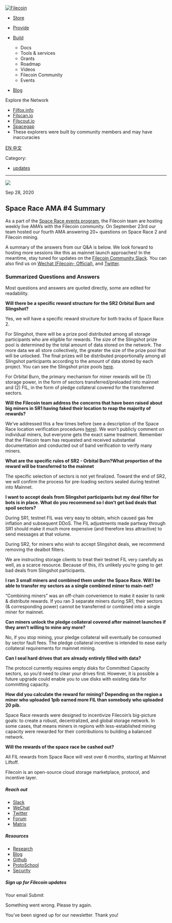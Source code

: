 [ ![Filecoin](../../../images/filecoin-logo.svg) ](../../../)

  * [Store](../../../store/)
  * [Provide](../../../provide/)
  * [Build](../../../build/)

    * Docs
    * Tools & services
    * Grants
    * Roadmap
    * Videos
    * Filecoin Community
    * Events

  * [Blog](../../../blog/)

Explore the Network

  * [Filfox.info](https://filfox.info/en)
  * [Filscan.io](https://filscan.io/#/tipset/chain)
  * [Filscout.io](https://filscout.io/en/)
  * [Spacegap](https://spacegap.github.io)
  * These explorers were built by community members and may have inaccuracies

[ EN ](../../../en) [ 中文 ](../../../zh-cn)

Category:

  * [updates](../../../blog/updates)

  *   *   * 

![](../../../images/icons/social/share.svg)

Sep 28, 2020  

## Space Race AMA #4 Summary

As a part of the [Space Race events
program](https://spacerace.filecoin.io/events), the Filecoin team are hosting
weekly live AMA’s with the Filecoin community. On September 23rd our team
hosted our fourth AMA answering 20+ questions on Space Race 2 and Filecoin
mining.

A summary of the answers from our Q&A is below. We look forward to hosting
more sessions like this as mainnet launch approaches! In the meantime, stay
tuned for updates on the [Filecoin Community
Slack](https://filecoin.io/slack). You can also find us on [Wechat (Filecoin-
Official)](https://weixin.qq.com/r/1xz54Y-EctINrcuC90nF), and
[Twitter](https://twitter.com/Filecoin).

### Summarized Questions and Answers

Most questions and answers are quoted directly, some are edited for
readability.

**Will there be a specific reward structure for the SR2 Orbital Burn and
Slingshot?**

Yes, we will have a specific reward structure for both tracks of Space Race 2.

For Slingshot, there will be a prize pool distributed among all storage
participants who are eligible for rewards. The size of the Slingshot prize
pool is determined by the total amount of data stored on the network. The more
data we all store collectively, the greater the size of the prize pool that
will be unlocked. The final prizes will be distributed proportionally among
all Slingshot participants according to the amount of data stored by each
project. You can see the Slingshot prize pools
[here](https://slingshot.filecoin.io/rules).

For Orbital Burn, the primary mechanism for miner rewards will be (1) storage
power, in the form of sectors transferred/preloaded into mainnet and (2) FIL,
in the form of pledge collateral covered for the transferred sectors.

**Will the Filecoin team address the concerns that have been raised about big
miners in SR1 having faked their location to reap the majority of rewards?**

We’ve addressed this a few times before (see a description of the Space Race
location verification procedures
[here](https://filecoinproject.slack.com/archives/C0179RNEMU4/p1599227081117000)).
We won’t publicly comment on individual miners, but everyone gets the exact
same treatment. Remember that the Filecoin team has requested and received
substantial documentation and conducted out of band verification to verify
many miners.

**What are the specific rules of SR2 - Orbital Burn?What proportion of the
reward will be transferred to the mainnet**

The specific selection of sectors is not yet finalized. Toward the end of SR2,
we will confirm the process for pre-loading sectors sealed during testnet into
Mainnet.

**I want to accept deals from Slingshot participants but my deal filter for
bots is in place. What do you recommend so I don’t get bad deals that spoil
sectors?**

During SR1, testnet FIL was very easy to obtain, which caused gas fee
inflation and subsequent DDoS. The FIL adjustments made partway through SR1
should make it much more expensive (and therefore less attractive) to send
messages at that volume.

During SR2, for miners who wish to accept Slingshot deals, we recommend
removing the dealbot filters.

We are instructing storage clients to treat their testnet FIL very carefully
as well, as a scarce resource. Because of this, it’s unlikely you’re going to
get bad deals from Slingshot participants.

**I ran 3 small miners and combined them under the Space Race. Will I be able
to transfer my sectors as a single combined miner to main-net?**

“Combining miners” was an off-chain convenience to make it easier to rank &
distribute rewards. If you ran 3 separate miners during SR1, their sectors (&
corresponding power) cannot be transferred or combined into a single miner for
mainnet.

**Can miners unlock the pledge collateral covered after mainnet launches if
they aren’t willing to mine any more?**

No, if you stop mining, your pledge collateral will eventually be consumed by
sector fault fees. The pledge collateral incentive is intended to ease early
collateral requirements for mainnet mining.

**Can I seal hard drives that are already entirely filled with data?**

The protocol currently requires empty disks for Committed Capacity sectors, so
you’d need to clear your drives first. However, it is possible a future
upgrade could enable you to use disks with existing data for committing
capacity.

**How did you calculate the reward for mining? Depending on the region a miner
who uploaded 1pib earned more FIL than somebody who uploaded 20 pib.**

Space Race rewards were designed to incentivize Filecoin’s big-picture goals:
to create a robust, decentralized, and global storage network. In some cases,
that means miners in regions with less-established mining capacity were
rewarded for their contributions to building a balanced network.

**Will the rewards of the space race be cashed out?**

All FIL rewards from Space Race will vest over 6 months, starting at Mainnet
Liftoff.

Filecoin is an open-source cloud storage marketplace, protocol, and incentive
layer.

##### Reach out

  * [Slack ](https://filecoin.io/slack)
  * [WeChat  ](https://weixin.qq.com/r/1xz54Y-EctINrcuC90nF)
  * [Twitter ](https://twitter.com/Filecoin)
  * [Forum ](https://github.com/filecoin-project/community#forums)
  * [Matrix ](https://riot.im/app/#/group/+filecoin:matrix.org)

##### Resources

  * [Research](https://research.filecoin.io/)
  * [Blog](https://filecoin.io/blog/)
  * [Github](https://github.com/filecoin-project)
  * [ProtoSchool](https://proto.school/course/filecoin)
  * [Security](https://security.filecoin.io/)

##### Sign up for Filecoin updates

Your email Submit

Something went wrong. Please try again.

You’ve been signed up for our newsletter. Thank you!

